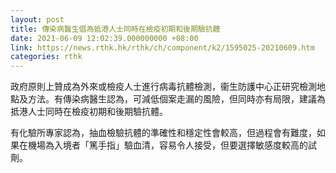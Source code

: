 ```yaml
---
layout: post
title: 傳染病醫生倡為抵港人士同時在檢疫初期和後期驗抗體
date: 2021-06-09 12:02:39.000000000 +08:00
link: https://news.rthk.hk/rthk/ch/component/k2/1595025-20210609.htm
categories: rthk
---
```


政府原則上贊成為外來或檢疫人士進行病毒抗體檢測，衞生防護中心正研究檢測地點及方法。有傳染病醫生認為，可減低個案走漏的風險，但同時亦有局限，建議為抵港人士同時在檢疫初期和後期驗抗體。

有化驗所專家認為，抽血檢驗抗體的準確性和穩定性會較高，但過程會有難度，如果在機場為入境者「篤手指」驗血清，容易令人接受，但要選擇敏感度較高的試劑。

